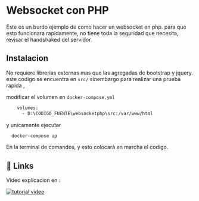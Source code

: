 # Websocket con PHP

Este es un burdo ejemplo de como hacer un websocket en php. para que esto funcionara rapidamente, no tiene toda la seguridad que necesita, revisar el handshaked del servidor.
## Instalacion

No requiere librerias externas mas que las agregadas de bootstrap y jquery.  este codigo se encuentra en ``src/`` sinembargo para realizar una prueba rapida ,

modificar el volumen en  ``docker-compose.yml``
```bash
    volumes:
      - D:\CODIGO_FUENTE\websocketphp\src:/var/www/html
```
y unicamente ejecutar
```bash
  docker-compose up
```
En la terminal de comandos, y esto colocarà en marcha el codigo.


## 🔗 Links
Video explicacion en : 

[![tutorial video](https://img.shields.io/badge/Watch_Tutorial-000?style=for-the-badge&logo=youtube&logoColor=red)](https://www.youtube.com/watch?v=unBYQ3n0HYE)

